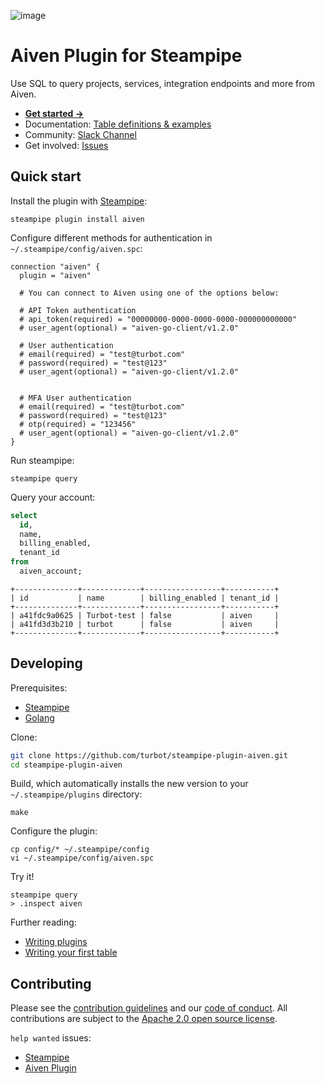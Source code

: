 ![image](https://hub.steampipe.io/images/plugins/turbot/aiven-social-graphic.png)

# Aiven Plugin for Steampipe

Use SQL to query projects, services, integration endpoints and more from Aiven.

- **[Get started →](https://hub.steampipe.io/plugins/turbot/aiven)**
- Documentation: [Table definitions & examples](https://hub.steampipe.io/plugins/turbot/aiven/tables)
- Community: [Slack Channel](https://steampipe.io/community/join)
- Get involved: [Issues](https://github.com/turbot/steampipe-plugin-aiven/issues)

## Quick start

Install the plugin with [Steampipe](https://steampipe.io):

```shell
steampipe plugin install aiven
```

Configure different methods for authentication in `~/.steampipe/config/aiven.spc`:

```hcl
connection "aiven" {
  plugin = "aiven"

  # You can connect to Aiven using one of the options below:

  # API Token authentication
  # api_token(required) = "00000000-0000-0000-0000-000000000000"
  # user_agent(optional) = "aiven-go-client/v1.2.0"

  # User authentication
  # email(required) = "test@turbot.com"
  # password(required) = "test@123"
  # user_agent(optional) = "aiven-go-client/v1.2.0"


  # MFA User authentication
  # email(required) = "test@turbot.com"
  # password(required) = "test@123"
  # otp(required) = "123456"
  # user_agent(optional) = "aiven-go-client/v1.2.0"
}
```

Run steampipe:

```shell
steampipe query
```

Query your account:

```sql
select
  id,
  name,
  billing_enabled,
  tenant_id
from
  aiven_account;
```

```
+--------------+-------------+-----------------+-----------+
| id           | name        | billing_enabled | tenant_id |
+--------------+-------------+-----------------+-----------+
| a41fdc9a0625 | Turbot-test | false           | aiven     |
| a41fd3d3b210 | turbot      | false           | aiven     |
+--------------+-------------+-----------------+-----------+
```

## Developing

Prerequisites:

- [Steampipe](https://steampipe.io/downloads)
- [Golang](https://golang.org/doc/install)

Clone:

```sh
git clone https://github.com/turbot/steampipe-plugin-aiven.git
cd steampipe-plugin-aiven
```

Build, which automatically installs the new version to your `~/.steampipe/plugins` directory:

```
make
```

Configure the plugin:

```
cp config/* ~/.steampipe/config
vi ~/.steampipe/config/aiven.spc
```

Try it!

```
steampipe query
> .inspect aiven
```

Further reading:

- [Writing plugins](https://steampipe.io/docs/develop/writing-plugins)
- [Writing your first table](https://steampipe.io/docs/develop/writing-your-first-table)

## Contributing

Please see the [contribution guidelines](https://github.com/turbot/steampipe/blob/main/CONTRIBUTING.md) and our [code of conduct](https://github.com/turbot/steampipe/blob/main/CODE_OF_CONDUCT.md). All contributions are subject to the [Apache 2.0 open source license](https://github.com/turbot/steampipe-plugin-aiven/blob/main/LICENSE).

`help wanted` issues:

- [Steampipe](https://github.com/turbot/steampipe/labels/help%20wanted)
- [Aiven Plugin](https://github.com/turbot/steampipe-plugin-aiven/labels/help%20wanted)
